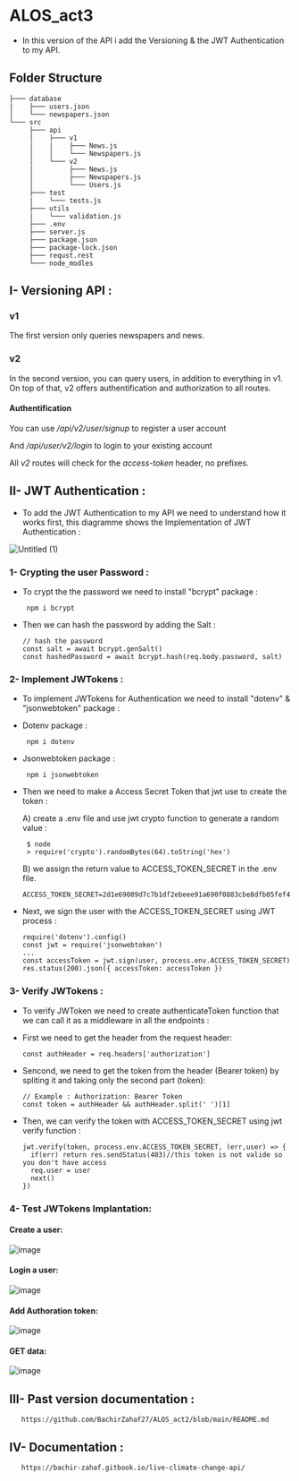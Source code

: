 # ALOS_act3

* In this version of the API i add the Versioning & the JWT Authentication to my API.

## Folder Structure

```
├─── database
|    ├─── users.json
│    └─── newspapers.json
└─── src
     ├─── api
     │    ├─── v1
     |    |    ├─── News.js
     │    │    └─── Newspapers.js
     │    └─── v2
     |         ├─── News.js
     │         ├─── Newspapers.js
     │         └─── Users.js
     ├─── test
     |    └─── tests.js
     ├─── utils
     |    └─── validation.js
     ├─── .env
     ├─── server.js
     ├─── package.json
     ├─── package-lock.json
     ├─── requst.rest
     └─── node_modles

```
## I- Versioning API :

### v1

The first version only queries newspapers and news.

### v2

In the second version, you can query users, in addition to everything in v1.
On top of that, v2 offers authentification and authorization to all routes.

#### Authentification
You can use */api/v2/user/signup* to register a user account

And */api/user/v2/login* to login to your existing account

All *v2* routes will check for the *access-token* header, no prefixes.


## II- JWT Authentication :

* To add the JWT Authentication to my API we need to understand how it works first, this diagramme shows the Implementation of JWT Authentication :

 ![Untitled (1)](https://user-images.githubusercontent.com/61596276/165381125-e1582164-3701-46a6-a132-bd06c2780cc1.png)
 
### 1- Crypting the user Password :
 
* To crypt the the password we need to install "bcrypt" package :

       npm i bcrypt
                   
* Then we can hash the password by adding the Salt :

      // hash the password
      const salt = await bcrypt.genSalt()
      const hashedPassword = await bcrypt.hash(req.body.password, salt)

### 2- Implement JWTokens : 

* To implement JWTokens for Authentication we need to install "dotenv" & "jsonwebtoken" package :
* Dotenv package :

       npm i dotenv
       
* Jsonwebtoken package :      
        
       npm i jsonwebtoken
       

* Then we need to make a Access Secret Token that jwt use to create the token :

   A) create a .env file and use jwt crypto function to generate a random value :

       $ node
       > require('crypto').randomBytes(64).toString('hex')

   B) we assign the return value to ACCESS_TOKEN_SECRET in the .env file.
   
      ACCESS_TOKEN_SECRET=2d1e69089d7c7b1df2ebeee91a690f0883cbe8dfb05fef4f470bb4f3b1b2acce4421787c44f3e0f2a931ace65d0080823cdf0c4ef6e2f9262087ac393805f247

* Next, we sign the user with the ACCESS_TOKEN_SECRET using JWT process :

      require('dotenv').config()
      const jwt = require('jsonwebtoken')
      ...
      const accessToken = jwt.sign(user, process.env.ACCESS_TOKEN_SECRET)
      res.status(200).json({ accessToken: accessToken })

### 3- Verify JWTokens :

* To verify JWToken we need to create authenticateToken function that we can call it as a middleware in all the endpoints :
* First we need to get the header from the request header:

      const authHeader = req.headers['authorization']  

* Sencond, we need to get the token from the header (Bearer token) by spliting it and taking only the second part (token):
 
      // Example : Authorization: Bearer Token
      const token = authHeader && authHeader.split(' ')[1] 

* Then, we can verify the token with ACCESS_TOKEN_SECRET using jwt verify function :

      jwt.verify(token, process.env.ACCESS_TOKEN_SECRET, (err,user) => {
        if(err) return res.sendStatus(403)//this token is not valide so you don't have access
        req.user = user
        next()
      })

### 4- Test JWTokens Implantation:

#### Create a user:
       
   ![image](https://user-images.githubusercontent.com/61596276/165825399-afa2714f-296b-425f-835a-195354f10be7.png)

#### Login a user:
       
   ![image](https://user-images.githubusercontent.com/61596276/165844032-7131cf24-0c5c-48ae-8b2d-225df5c8a6bd.png)

#### Add Authoration token:
       
   ![image](https://user-images.githubusercontent.com/61596276/165843938-deb81aea-c2a3-482b-8602-f165484b49de.png)

####  GET data:
    
   ![image](https://user-images.githubusercontent.com/61596276/165844282-01687c05-d8bd-43f7-b3e7-d46838314c18.png)   

## III- Past version documentation :

       https://github.com/BachirZahaf27/ALOS_act2/blob/main/README.md
## IV- Documentation :

       https://bachir-zahaf.gitbook.io/live-climate-change-api/




